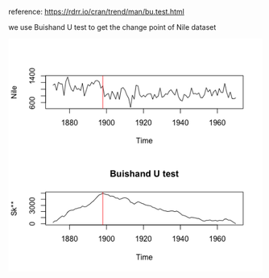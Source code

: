 reference: https://rdrr.io/cran/trend/man/bu.test.html

we use Buishand U test to get the change point of Nile dataset

![](bu_test_nile.png)